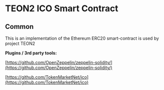 # TEON2 ICO Smart Contract

## Common

This is an implementation of the Ethereum ERC20 smart-contract is used by project TEON2

<b>Plugins / 3rd party tools:</b>

[https://github.com/OpenZeppelin/zeppelin-solidity/](https://github.com/OpenZeppelin/zeppelin-solidity/)

[https://github.com/TokenMarketNet/ico](https://github.com/TokenMarketNet/ico)